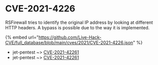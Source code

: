 # CVE-2021-4226

RSFirewall tries to identify the original IP address by looking at different HTTP headers. A bypass is possible due to the way it is implemented.

{% embed url="https://github.com/Live-Hack-CVE/full_database/blob/main/cves/2021/CVE-2021-4226.json" %}


* jet-pentest ~> [CVE-2021-42261](https://www.alice-snow.ru/2021/database/cve-2021-4226/cve-2021-42261-jet-pentest)
* jet-pentest ~> [CVE-2021-42261](https://www.alice-snow.ru/2021/database/cve-2021-4226/cve-2021-42261-jet-pentest)